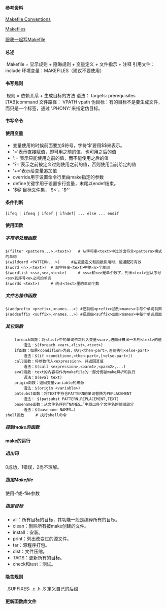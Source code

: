 #### 参考资料

[Makefile Conventions](http://www.gnu.org/prep/standards/html_node/Makefile-Conventions.html#Makefile-Conventions)

[Makefiles](https://www.gnu.org/software/make/manual/html_node/Makefiles.html#Makefiles)

[跟我一起写Makefile](http://wiki.ubuntu.com.cn/%E8%B7%9F%E6%88%91%E4%B8%80%E8%B5%B7%E5%86%99Makefile)

#### 总述

​	Makefile = 显示规则 + 隐晦规则 + 变量定义 + 文件指示 + 注释
	引用文件：include
	环境变量：MAKEFILES（建议不要使用）

#### 书写规则

​	规则 = 依赖关系 + 生成目标的方法
	语法：
		targets: prerequisites
		[TAB]command
	文件路径： VPATH vpath
	伪目标：有的目标不是要生成文件，而只是一个标签，通过 '.PHONY:'来指定伪目标。

#### 书写命令

#### 使用变量

- 变量使用的时候前面要加\$符号，字符'\$'要用\$$来表示。
- '='表示直接赋值，即可用之前的值，也可用之后的值
- ':='表示只能使用之前的值，而不能使用之后的值
- '?='表示之前被定义过则使用之前的值，否则使用当前给定的值
- '+='表示给变量追加值
- override用于设置命令行里由make指定的参数
- define关键字用于设置多行变量，末尾以endef结束。
- '\$@'目标文件集，'\$<'，'\$^'



#### 条件判断

`[ifeq | ifneq | ifdef | ifndef] ... else ... endif`

#### 使用函数

##### 字符串处理函数
```
$(filter <pattern...>,<text>)	# 从字符串<text>中过滤出符合<pattern>模式的单词
$(wildcard <PATTERN...>)	 #在变量定义和函数引用时，使通配符有效
$(word <n>,<text>)	# 取字符串<text>中第<n>个单词
$(wordlist <ss>,<e>,<text>)		# <ss>和<e>是单个数字，列出<text>里从序号<ss>到序号<e>之间的单词
$(words <text>)		# 统计<text>里的单词个数
```
##### 文件名操作函数
```
$(addprefix <prefix>,<names...>) #把前缀<prefix>加到<names>中每个单词前面
$(addsuffix <suffix>,<names...>) #把后缀<suffix>加到<names>中每个单词后面
```
##### 其它函数
```
	foreach函数：将<list>中的单词依次代入变量<var>,进而计算出一系列<text>的值
		语法：$(foreach <var>,<list>,<text>)
	if函数：如果<condifion>为真，执行<then-part>,否则执行<else-part>
		语法：$(if <condition>,<then-part>,[<else-part>])
	call函数：将参数代入<expression>，并返回其值
		语法：$(call <expression>,<parm1>,<parm2>,...)
	eval函数：text的内容将作为makefile的一部分而被make解析和执行
		语法：$(eval text)
	origin函数：返回变量variable的来源
		语法：$(origin <variable>)
	patsubst函数：将TEXT中符合PATTERN的单词替换为PEPLACEMENT
		语法： $(patsubst PATTERN,REPLACEMENT,TEXT)
	basename函数：从文件名序列“NAMES…”中取出各个文件名的前缀部分
		语法：$(basename NAMES…)
shell函数		# 执行shell命令
```
##### 控制make的函数

#### make的运行

##### 退出码

0成功，1错误，2尚不理解。

##### 指定Makefile

使用-f或-file参数

##### 指定目标

- all：所有目标的目标，其功能一般是编译所有的目标。
- clean：删除所有被make创建的文件。
- install：安装。
- print：列出改变过的源文件。
- tar：源程序打包。
- dist：文件压缩。
- TAGS：更新所有的目标。
- check和test：测试。

#### 隐含规则

​	.SUFFIXES: .c .h .S 定义自己的后缀

#### 更新函数库文件